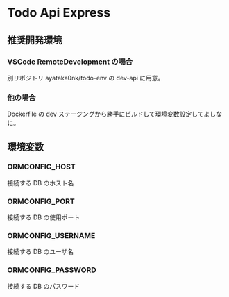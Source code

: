 # Todo Api Express

## 推奨開発環境

### VSCode RemoteDevelopment の場合

別リポジトリ ayataka0nk/todo-env の dev-api に用意。

### 他の場合

Dockerfile の dev ステージングから勝手にビルドして環境変数設定してよしなに。

## 環境変数

### ORMCONFIG_HOST

接続する DB のホスト名

### ORMCONFIG_PORT

接続する DB の使用ポート

### ORMCONFIG_USERNAME

接続する DB のユーザ名

### ORMCONFIG_PASSWORD

接続する DB のパスワード
